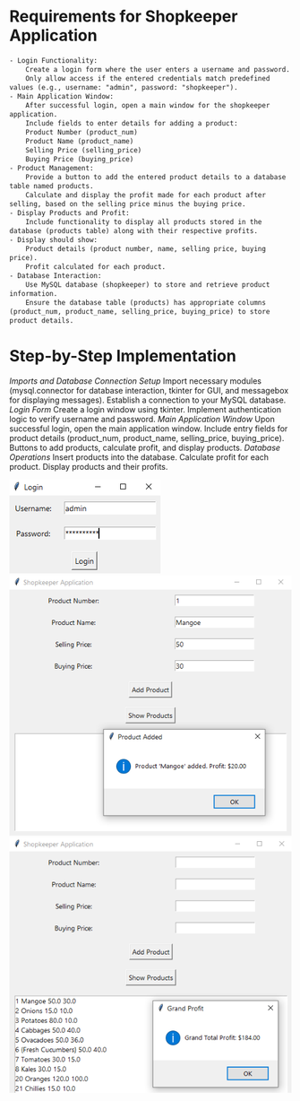 # Requirements for Shopkeeper Application
    - Login Functionality:
        Create a login form where the user enters a username and password.
        Only allow access if the entered credentials match predefined values (e.g., username: "admin", password: "shopkeeper").
    - Main Application Window:
        After successful login, open a main window for the shopkeeper application.
        Include fields to enter details for adding a product:
        Product Number (product_num)
        Product Name (product_name)
        Selling Price (selling_price)
        Buying Price (buying_price)
    - Product Management:
        Provide a button to add the entered product details to a database table named products.
        Calculate and display the profit made for each product after selling, based on the selling price minus the buying price.
    - Display Products and Profit:
        Include functionality to display all products stored in the database (products table) along with their respective profits.
    - Display should show:
        Product details (product number, name, selling price, buying price).
        Profit calculated for each product.
    - Database Interaction:
        Use MySQL database (shopkeeper) to store and retrieve product information.
        Ensure the database table (products) has appropriate columns (product_num, product_name, selling_price, buying_price) to store product details.

# Step-by-Step Implementation
   *Imports and Database Connection Setup*
    Import necessary modules (mysql.connector for database interaction, tkinter for GUI, and messagebox for displaying messages).
    Establish a connection to your MySQL database.
    *Login Form*
    Create a login window using tkinter.
    Implement authentication logic to verify username and password.
    *Main Application Window*
    Upon successful login, open the main application window.
    Include entry fields for product details (product_num, product_name, selling_price, buying_price).
    Buttons to add products, calculate profit, and display products.
    *Database Operations*
    Insert products into the database.
    Calculate profit for each product.
    Display products and their profits.

<img src="d1.png"/>
<img src="d2.png"/>
<img src="d3.png"/>
